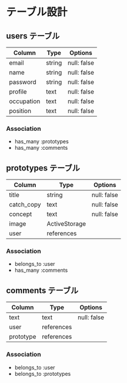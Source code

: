 # テーブル設計

## users テーブル

| Column     | Type   | Options     |
| ---------- | ------ | ----------- |
| email      | string | null: false |
| name       | string | null: false |
| password   | string | null: false |
| profile    | text   | null: false |
| occupation | text   | null: false |
| position   | text   | null: false | 

### Association
 - has_many :prototypes
 - has_many :comments

## prototypes テーブル

| Column     | Type            | Options     |
| ---------- | --------------- | ----------- |
| title      | string          | null: false |
| catch_copy | text            | null: false |
| concept    | text            | null: false |
| image      | ActiveStorage   |             |
| user       | references      |             |

### Association
 - belongs_to :user
 - has_many :comments

## comments テーブル

| Column    | Type       | Options     |
| --------- | ---------- | ----------- |
| text      | text       | null: false |
| user      | references |             |
| prototype | references |             |

### Association
 - belongs_to :user
 - belongs_to :prototypes
